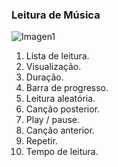 ### Leitura de Música

![Imagen1](http://static.energysistem.com/images/manuals/39530/537087d20de5d.jpg)

1. Lista de leitura. 
2. Visualização.
3. Duração.
4. Barra de progresso.
5. Leitura aleatória.
6. Canção posterior.
7. Play / pause.
8. Canção anterior.
9. Repetir.
10. Tempo de leitura.
